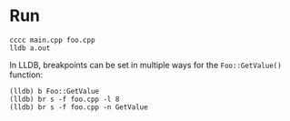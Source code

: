 # Run

```
cccc main.cpp foo.cpp
lldb a.out
```

In LLDB, breakpoints can be set in multiple ways for the `Foo::GetValue()` function:
```
(lldb) b Foo::GetValue
(lldb) br s -f foo.cpp -l 8
(lldb) br s -f foo.cpp -n GetValue
```
